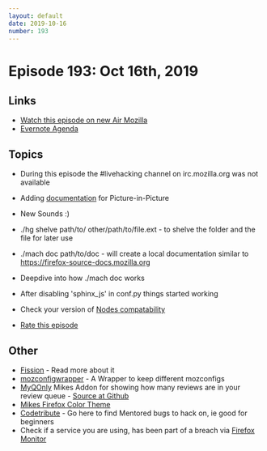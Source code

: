 ```yaml
---
layout: default
date: 2019-10-16
number: 193
---
```


# Episode 193: Oct 16th, 2019

## Links
* [Watch this episode on new Air Mozilla](https://air.mozilla.org/event-redirect/346402/)
* [Evernote Agenda](https://www.evernote.com/shard/s434/client/snv?noteGuid=6b03ba31-71e4-447a-ab7b-06426d1eafdb&noteKey=5d78d4691996ada7&sn=https%3A%2F%2Fwww.evernote.com%2Fshard%2Fs434%2Fsh%2F6b03ba31-71e4-447a-ab7b-06426d1eafdb%2F5d78d4691996ada7&title=October%2B16th%252C%2B2019%2B-%2BEpisode%2B193)

## Topics
* During this episode the #livehacking channel on irc.mozilla.org was not available
* Adding [documentation](https://bugzilla.mozilla.org/show_bug.cgi?id=1589158) for Picture-in-Picture
* New Sounds :)
* ./hg shelve path/to/ other/path/to/file.ext - to shelve the folder and the file for later use
* ./mach doc path/to/doc - will create a local documentation similar to https://firefox-source-docs.mozilla.org 
* Deepdive into how ./mach doc works
* After disabling 'sphinx_js' in conf.py things started working
* Check your version of [Nodes compatability](https://node.green)

* [Rate this episode](https://forms.gle/81V9s2Dxua6S4EVM7)

## Other
* [Fission](https://firefox-source-docs.mozilla.org/dom/dom/Fission.html) - Read more about it
* [mozconfigwrapper](https://github.com/ahal/mozconfigwrapper) - A Wrapper to keep different mozconfigs
* [MyQOnly](https://addons.mozilla.org/en-US/firefox/addon/myqonly/) Mikes Addon for showing how many reviews are in your review queue - [Source at Github](https://github.com/mikeconley/myqonly)
* [Mikes Firefox Color Theme](https://addons.mozilla.org/en-US/firefox/addon/electricbluegaloo/)
* [Codetribute](https://codetribute.mozilla.org/) - Go here to find Mentored bugs to hack on, ie good for beginners
* Check if a service you are using, has been part of a breach via [Firefox Monitor](https://monitor.firefox.com/breaches)
